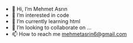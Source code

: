 - 👋 Hi, I’m Mehmet Asrın
- 👀 I’m interested in code
- 🌱 I’m currently learning html
- 💞️ I’m looking to collaborate on ...
- 📫 How to reach me mehmetasrin6@gmail.com
<!---
mehmetasrin/mehmetasrin is a ✨ special ✨ repository because its `README.md` (this file) appears on your GitHub profile.
You can click the Preview link to take a look at your changes.
--->
